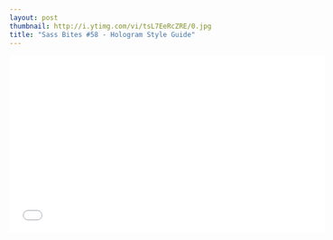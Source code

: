 ```yaml
---
layout: post
thumbnail: http://i.ytimg.com/vi/tsL7EeRcZRE/0.jpg 
title: "Sass Bites #58 - Hologram Style Guide"
---
```


<iframe width='560' height='315' src='//www.youtube.com/embed/tsL7EeRcZRE' frameborder='0' allowfullscreen></iframe>